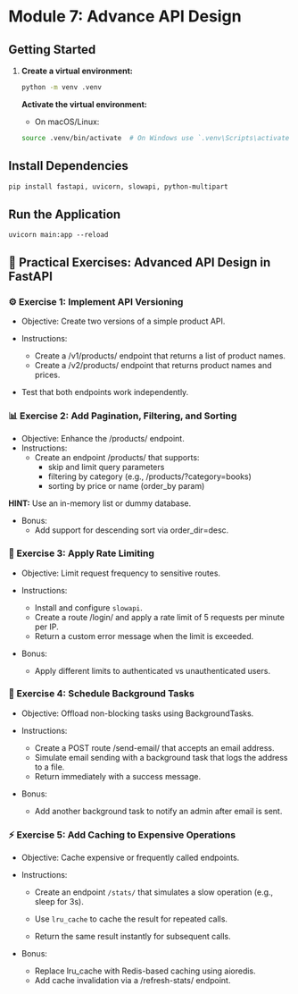 # Module 7: Advance API Design

## Getting Started
1. **Create a virtual environment:**
    ```bash
    python -m venv .venv
    ```
    
    **Activate the virtual environment:**
    - On macOS/Linux:
    ```bash
    source .venv/bin/activate  # On Windows use `.venv\Scripts\activate`
    ```

## Install Dependencies
   ```bash
   pip install fastapi, uvicorn, slowapi, python-multipart
   ```      

## Run the Application
   ```
   uvicorn main:app --reload
   ```


## 🧪 Practical Exercises: Advanced API Design in FastAPI

### ⚙️ Exercise 1: Implement API Versioning
- Objective: Create two versions of a simple product API.

- Instructions:
  - Create a /v1/products/ endpoint that returns a list of product names.
  - Create a /v2/products/ endpoint that returns product names and prices.
- Test that both endpoints work independently.



### 📊 Exercise 2: Add Pagination, Filtering, and Sorting
- Objective: Enhance the /products/ endpoint.
- Instructions:
  - Create an endpoint /products/ that supports:
    - skip and limit query parameters
    - filtering by category (e.g., /products/?category=books)
    - sorting by price or name (order_by param)

**HINT:** Use an in-memory list or dummy database.

- Bonus:
  - Add support for descending sort via order_dir=desc.

### 🚦 Exercise 3: Apply Rate Limiting
- Objective: Limit request frequency to sensitive routes.
- Instructions:
  - Install and configure `slowapi`.
  - Create a route /login/ and apply a rate limit of 5 requests per minute per IP.
  - Return a custom error message when the limit is exceeded.

- Bonus:
    - Apply different limits to authenticated vs unauthenticated users.

### 🧵 Exercise 4: Schedule Background Tasks
- Objective: Offload non-blocking tasks using BackgroundTasks.
- Instructions:
    - Create a POST route /send-email/ that accepts an email address.
    - Simulate email sending with a background task that logs the address to a file.
    - Return immediately with a success message.

- Bonus:
  - Add another background task to notify an admin after email is sent.

### ⚡ Exercise 5: Add Caching to Expensive Operations
- Objective: Cache expensive or frequently called endpoints.
- Instructions:
  - Create an endpoint `/stats/` that simulates a slow operation (e.g., sleep for 3s).
  - Use `lru_cache` to cache the result for repeated calls.

  - Return the same result instantly for subsequent calls.

- Bonus:
  - Replace lru_cache with Redis-based caching using aioredis.
  - Add cache invalidation via a /refresh-stats/ endpoint.